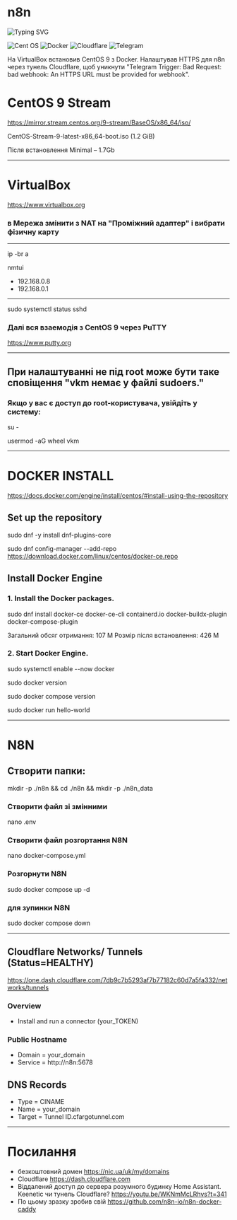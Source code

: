# n8n 
![Typing SVG](https://readme-typing-svg.herokuapp.com?color=%FF00000&lines=Розгортання+N8N+на+localhost+з+HTTPS)

![Cent OS](https://img.shields.io/badge/cent%20os-002260?style=for-the-badge&logo=centos&logoColor=F0F0F0)
![Docker](https://img.shields.io/badge/docker-%230db7ed.svg?style=for-the-badge&logo=docker&logoColor=white)
![Cloudflare](https://img.shields.io/badge/Cloudflare-F38020?style=for-the-badge&logo=Cloudflare&logoColor=white)
![Telegram](https://img.shields.io/badge/Telegram-2CA5E0?style=for-the-badge&logo=telegram&logoColor=white)

На VirtualBox встановив CentOS 9 з Docker. Налаштував HTTPS для n8n через тунель Cloudflare, щоб уникнути "Telegram Trigger: Bad Request: bad webhook: An HTTPS URL must be provided for webhook".

# CentOS 9 Stream
https://mirror.stream.centos.org/9-stream/BaseOS/x86_64/iso/

CentOS-Stream-9-latest-x86_64-boot.iso (1.2 GiB) 

Після встановлення Minimal – 1.7Gb

------------------------------------------------------------------------------

# VirtualBox 
https://www.virtualbox.org
### в Мережа змінити з NAT на "Проміжний адаптер" і вибрати фізичну карту
------------------------------------------------------------------------------
ip -br a

nmtui
- 192.168.0.8
- 192.168.0.1
------------------------------------------------------------------------------

sudo systemctl status sshd

### Далі вся взаемодія з CentOS 9 через PuTTY 
https://www.putty.org

------------------------------------------------------------------------------
## При налаштуванні не під root може бути таке сповіщення "vkm немає у файлі sudoers."

### Якщо у вас є доступ до root-користувача, увійдіть у систему:

su -

usermod -aG wheel vkm

------------------------------------------------------------------------------

# DOCKER INSTALL 
https://docs.docker.com/engine/install/centos/#install-using-the-repository

## Set up the repository
sudo dnf -y install dnf-plugins-core

sudo dnf config-manager --add-repo https://download.docker.com/linux/centos/docker-ce.repo

## Install Docker Engine
### 1. Install the Docker packages.
sudo dnf install docker-ce docker-ce-cli containerd.io docker-buildx-plugin docker-compose-plugin

Загальний обсяг отримання: 107 M     Розмір після встановлення: 426 M

### 2. Start Docker Engine.
sudo systemctl enable --now docker

sudo docker version

sudo docker compose version

sudo docker run hello-world

------------------------------------------------------------------------------

# N8N 

## Створити папки:
mkdir -p ./n8n && cd ./n8n && mkdir -p ./n8n_data

### Створити файл зі змінними
nano .env

### Створити файл розгортання N8N
nano docker-compose.yml  

### Розгорнути N8N
sudo docker compose up -d

### для зупинки N8N
sudo docker compose down

-----------------------------------------------------------------------------
## Cloudflare Networks/ Tunnels (Status=HEALTHY)
https://one.dash.cloudflare.com/7db9c7b5293af7b77182c60d7a5fa332/networks/tunnels
### Overview
- Install and run a connector (your_TOKEN)
### Public Hostname 
- Domain = your_domain
- Service = http://n8n:5678

## DNS Records
- Type = CINAME
- Name = your_domain
- Target = Tunnel ID.cfargotunnel.com


-----------------------------------------------------------------------------
# Посилання 
- безкоштовний домен
https://nic.ua/uk/my/domains
- Cloudflare
https://dash.cloudflare.com
- Віддалений доступ до сервера розумного будинку Home Assistant. Keenetic чи тунель Cloudflare?
https://youtu.be/WKNmMcLRhvs?t=341
- По цьому зразку зробив свій
https://github.com/n8n-io/n8n-docker-caddy

